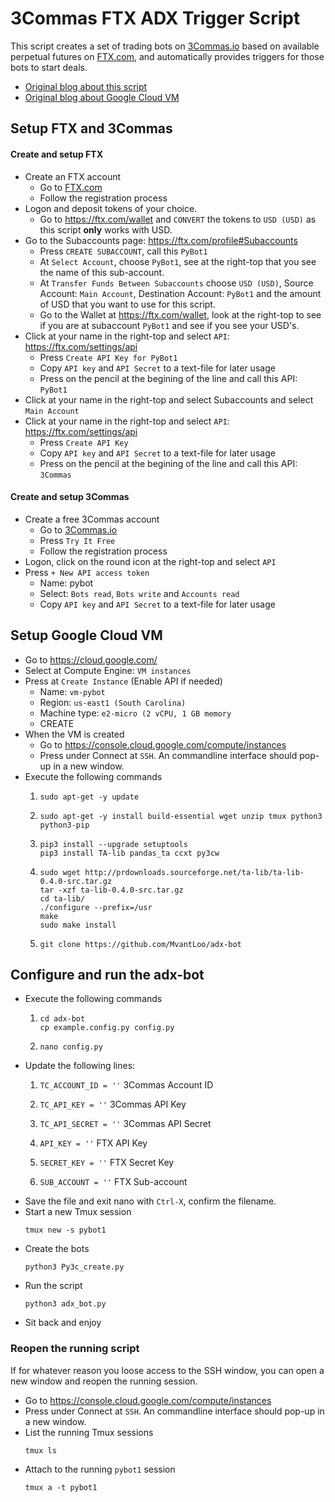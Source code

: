 # 3Commas FTX ADX Trigger Script
 
This script creates a set of trading bots on [3Commas.io](https://3commas.io/?c=tc954485) based on available perpetual futures on [FTX.com](https://ftx.com/referrals#a=mvantloo), and automatically provides triggers for those bots to start deals.

- [Original blog about this script](https://onepercent.blog/2022/01/16/35-percent-roi-in-15-days-new-automated-trading-script/)
- [Original blog about Google Cloud VM](https://onepercent.blog/2022/01/11/run-python-trading-bots-on-google-vm-cloud/)

## Setup FTX and 3Commas

#### Create and setup FTX
- Create an FTX account
  - Go to [FTX.com](https://ftx.com/referrals#a=mvantloo)
  - Follow the registration process
- Logon and deposit tokens of your choice.
  - Go to https://ftx.com/wallet and `CONVERT` the tokens to `USD (USD)` as this script __only__ works with USD.
- Go to the Subaccounts page: https://ftx.com/profile#Subaccounts
  - Press `CREATE SUBACCOUNT`, call this `PyBot1`
  - At `Select Account`, choose `PyBot1`, see at the right-top that you see the name of this sub-account.
  - At `Transfer Funds Between Subaccounts` choose `USD (USD)`, Source Account: `Main Account`, Destination Account: `PyBot1` and the amount of USD that you want to use for this script.
  - Go to the Wallet at https://ftx.com/wallet, look at the right-top to see if you are at subaccount `PyBot1` and see if you see your USD's.
- Click at your name in the right-top and select `API`: https://ftx.com/settings/api
  - Press `Create API Key for PyBot1`
  - Copy `API key` and `API Secret` to a text-file for later usage
  - Press on the pencil at the begining of the line and call this API: `PyBot1`
- Click at your name in the right-top and select Subaccounts and select `Main Account`
- Click at your name in the right-top and select `API`: https://ftx.com/settings/api
  - Press `Create API Key`
  - Copy `API key` and `API Secret` to a text-file for later usage
  - Press on the pencil at the begining of the line and call this API: `3Commas`


#### Create and setup 3Commas
- Create a free 3Commas account
  - Go to [3Commas.io](https://3commas.io/?c=tc954485) 
  - Press `Try It Free`
  - Follow the registration process
- Logon, click on the round icon at the right-top and select `API`
- Press `+ New API access token`
  - Name: pybot
  - Select: `Bots read`, `Bots write` and `Accounts read`
  - Copy `API key` and `API Secret` to a text-file for later usage

## Setup Google Cloud VM

- Go to https://cloud.google.com/
- Select at Compute Engine: `VM instances`
- Press at `Create Instance` (Enable API if needed)
  - Name: `vm-pybot`
  - Region: `us-east1 (South Carolina)`
  - Machine type: `e2-micro (2 vCPU, 1 GB memory`
  - CREATE
- When the VM is created
  - Go to https://console.cloud.google.com/compute/instances
  - Press under Connect at `SSH`. An commandline interface should pop-up in a new window.
- Execute the following commands
  1. ```
     sudo apt-get -y update
     ```
  1. ```
     sudo apt-get -y install build-essential wget unzip tmux python3 python3-pip
     ```
  1. ```
     pip3 install --upgrade setuptools
     pip3 install TA-lib pandas_ta ccxt py3cw
     ```
  1. ```
     sudo wget http://prdownloads.sourceforge.net/ta-lib/ta-lib-0.4.0-src.tar.gz
     tar -xzf ta-lib-0.4.0-src.tar.gz
     cd ta-lib/
     ./configure --prefix=/usr
     make
     sudo make install
     ```
  1. ```
     git clone https://github.com/MvantLoo/adx-bot
     ```


## Configure and run the adx-bot

- Execute the following commands
  1. ```
     cd adx-bot
	 cp example.config.py config.py
	 ```
  1. ```
     nano config.py
	 ```
- Update the following lines:
  1. `TC_ACCOUNT_ID = ''` 3Commas Account ID
  1. `TC_API_KEY = ''` 3Commas API Key
  1. `TC_API_SECRET = ''` 3Commas API Secret

  1. `API_KEY = ''` FTX API Key
  1. `SECRET_KEY = ''` FTX Secret Key
  1. `SUB_ACCOUNT = ''` FTX Sub-account
- Save the file and exit nano with `Ctrl-X`, confirm the filename.
- Start a new Tmux session
  ```
  tmux new -s pybot1
  ```
- Create the bots
  ```
  python3 Py3c_create.py
  ```
- Run the script
  ```
  python3 adx_bot.py
  ```
- Sit back and enjoy

### Reopen the running script

If for whatever reason you loose access to the SSH window, you can open a new window and reopen the running session.

- Go to https://console.cloud.google.com/compute/instances
- Press under Connect at `SSH`. An commandline interface should pop-up in a new window.
- List the running Tmux sessions
  ```
  tmux ls
  ```
- Attach to the running `pybot1` session
  ```
  tmux a -t pybot1
  ```

